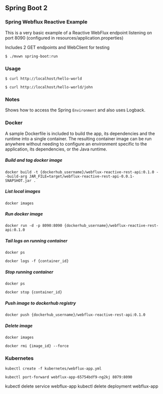 ## Spring Boot 2

### Spring Webflux Reactive Example

This is a very basic example of a Reactive WebFlux endpoint listening on port 8090 (configured in resources/application.properties)

Includes 2 GET endpoints and WebClient for testing

`` $ ./mvwn spring-boot:run  ``

### Usage

`` $ curl http://localhost/hello-world ``

`` $ curl http://localhost/hello-world/john ``

### Notes

Shows how to access the Spring `` Environment `` and also uses Logback.


### Docker
A sample Dockerfile is included to build the app, its dependencies and the runtime into a single container. The resulting container image can be run anywhere without needing to configure an environment specific to the application, its dependencies, or the Java runtime.
 
##### Build and tag docker image

`` docker build -t {dockerhub_username}/webflux-reactive-rest-api:0.1.0 --build-arg JAR_FILE=target/webflux-reactive-rest-api-0.0.1-SNAPSHOT.jar . ``

##### List local images

`` docker images ``

##### Run docker image

`` docker run -d -p 8090:8090 {dockerhub_username}/webflux-reactive-rest-api:0.1.0 ``

##### Tail logs on running container

`` docker ps ``

`` docker logs -f {container_id} ``


##### Stop running container
 
`` docker ps ``

`` docker stop {container_id} ``

##### Push image to dockerhub registry

`` docker push {dockerhub_username}/webflux-reactive-rest-api:0.1.0 ``

##### Delete image

`` docker images ``

`` docker rmi {image_id} --force ``

### Kubernetes

`` kubectl create -f kubernetes/webflux-app.yml ``

`` kubectl port-forward webflux-app-65754bdf9-ng2kj 8079:8090 ``

kubectl delete service webflux-app
kubectl delete deployment webflux-app






